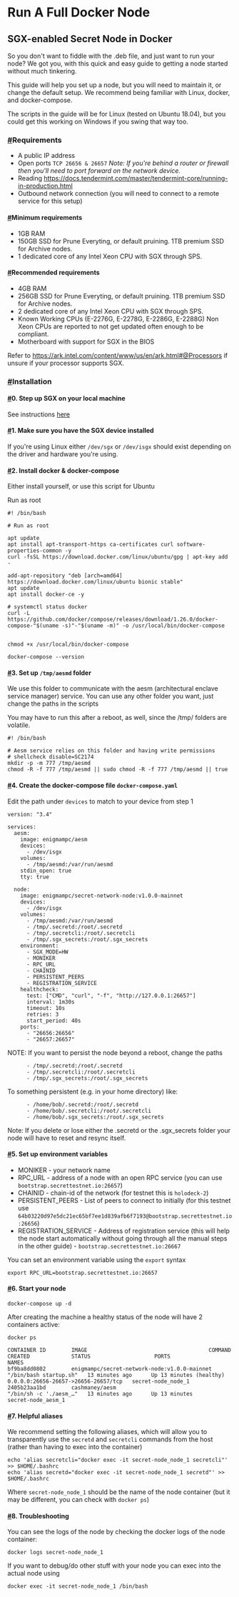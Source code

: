 # Run A Full Docker Node

## SGX-enabled Secret Node in Docker <a href="#sgx-enabled-secret-node-in-docker" id="sgx-enabled-secret-node-in-docker"></a>

So you don't want to fiddle with the .deb file, and just want to run your node? We got you, with this quick and easy guide to getting a node started without much tinkering.

This guide will help you set up a node, but you will need to maintain it, or change the default setup. We recommend being familiar with Linux, docker, and docker-compose.

The scripts in the guide will be for Linux (tested on Ubuntu 18.04), but you could get this working on Windows if you swing that way too.

### [#](https://docs.scrt.network/testnet/run-full-node-docker.html#requirements)Requirements <a href="#requirements" id="requirements"></a>

* A public IP address
* Open ports `TCP 26656 & 26657` _Note: If you're behind a router or firewall then you'll need to port forward on the network device._
* Reading https://docs.tendermint.com/master/tendermint-core/running-in-production.html
* Outbound network connection (you will need to connect to a remote service for this setup)

#### [#](https://docs.scrt.network/testnet/run-full-node-docker.html#minimum-requirements)Minimum requirements <a href="#minimum-requirements" id="minimum-requirements"></a>

* 1GB RAM
* 150GB SSD for Prune Everyting, or default pruining. 1TB premium SSD for Archive nodes.
* 1 dedicated core of any Intel Xeon CPU with SGX through SPS.

#### [#](https://docs.scrt.network/testnet/run-full-node-docker.html#recommended-requirements)Recommended requirements <a href="#recommended-requirements" id="recommended-requirements"></a>

* 4GB RAM
* 256GB SSD for Prune Everyting, or default pruining. 1TB premium SSD for Archive nodes.
* 2 dedicated core of any Intel Xeon CPU with SGX through SPS.
* Known Working CPUs (E-2276G, E-2278G, E-2286G, E-2288G) Non Xeon CPUs are reported to not get updated often enough to be compliant.
* Motherboard with support for SGX in the BIOS

Refer to https://ark.intel.com/content/www/us/en/ark.html#@Processors if unsure if your processor supports SGX.

### [#](https://docs.scrt.network/testnet/run-full-node-docker.html#installation)Installation <a href="#installation" id="installation"></a>

#### [#](https://docs.scrt.network/testnet/run-full-node-docker.html#\_0-step-up-sgx-on-your-local-machine)0. Step up SGX on your local machine <a href="#_0-step-up-sgx-on-your-local-machine" id="_0-step-up-sgx-on-your-local-machine"></a>

See instructions [here](https://docs.scrt.network/node-guides/setup-sgx.html)

#### [#](https://docs.scrt.network/testnet/run-full-node-docker.html#\_1-make-sure-you-have-the-sgx-device-installed)1. Make sure you have the SGX device installed <a href="#_1-make-sure-you-have-the-sgx-device-installed" id="_1-make-sure-you-have-the-sgx-device-installed"></a>

If you're using Linux either `/dev/sgx` or `/dev/isgx` should exist depending on the driver and hardware you're using.

#### [#](https://docs.scrt.network/testnet/run-full-node-docker.html#\_2-install-docker-docker-compose)2. Install docker & docker-compose <a href="#_2-install-docker-docker-compose" id="_2-install-docker-docker-compose"></a>

Either install yourself, or use this script for Ubuntu

Run as root

```
#! /bin/bash

# Run as root

apt update
apt install apt-transport-https ca-certificates curl software-properties-common -y
curl -fsSL https://download.docker.com/linux/ubuntu/gpg | apt-key add -

add-apt-repository "deb [arch=amd64] https://download.docker.com/linux/ubuntu bionic stable"
apt update
apt install docker-ce -y

# systemctl status docker
curl -L https://github.com/docker/compose/releases/download/1.26.0/docker-compose-"$(uname -s)"-"$(uname -m)" -o /usr/local/bin/docker-compose


chmod +x /usr/local/bin/docker-compose

docker-compose --version
```

#### [#](https://docs.scrt.network/testnet/run-full-node-docker.html#\_3-set-up-tmp-aesmd-folder)3. Set up `/tmp/aesmd` folder <a href="#_3-set-up-tmp-aesmd-folder" id="_3-set-up-tmp-aesmd-folder"></a>

We use this folder to communicate with the aesm (architectural enclave service manager) service. You can use any other folder you want, just change the paths in the scripts

You may have to run this after a reboot, as well, since the /tmp/ folders are volatile.

```
#! /bin/bash

# Aesm service relies on this folder and having write permissions
# shellcheck disable=SC2174
mkdir -p -m 777 /tmp/aesmd
chmod -R -f 777 /tmp/aesmd || sudo chmod -R -f 777 /tmp/aesmd || true
```

#### [#](https://docs.scrt.network/testnet/run-full-node-docker.html#\_4-create-the-docker-compose-file-docker-compose-yaml)4. Create the docker-compose file `docker-compose.yaml` <a href="#_4-create-the-docker-compose-file-docker-compose-yaml" id="_4-create-the-docker-compose-file-docker-compose-yaml"></a>

Edit the path under `devices` to match to your device from step 1

```
version: "3.4"

services:
  aesm:
    image: enigmampc/aesm
    devices:
      - /dev/isgx
    volumes:
      - /tmp/aesmd:/var/run/aesmd
    stdin_open: true
    tty: true

  node:
    image: enigmampc/secret-network-node:v1.0.0-mainnet
    devices:
      - /dev/isgx
    volumes:
      - /tmp/aesmd:/var/run/aesmd
      - /tmp/.secretd:/root/.secretd
      - /tmp/.secretcli:/root/.secretcli
      - /tmp/.sgx_secrets:/root/.sgx_secrets
    environment:
      - SGX_MODE=HW
      - MONIKER
      - RPC_URL
      - CHAINID
      - PERSISTENT_PEERS
      - REGISTRATION_SERVICE
    healthcheck:
      test: ["CMD", "curl", "-f", "http://127.0.0.1:26657"]
      interval: 1m30s
      timeout: 10s
      retries: 3
      start_period: 40s
    ports:
      - "26656:26656"
      - "26657:26657"
```

NOTE: If you want to persist the node beyond a reboot, change the paths

```
      - /tmp/.secretd:/root/.secretd
      - /tmp/.secretcli:/root/.secretcli
      - /tmp/.sgx_secrets:/root/.sgx_secrets
```

To something persistent (e.g. in your home directory) like:

```
      - /home/bob/.secretd:/root/.secretd
      - /home/bob/.secretcli:/root/.secretcli
      - /home/bob/.sgx_secrets:/root/.sgx_secrets
```

Note: If you delete or lose either the .secretd or the .sgx\_secrets folder your node will have to reset and resync itself.

#### [#](https://docs.scrt.network/testnet/run-full-node-docker.html#\_5-set-up-environment-variables)5. Set up environment variables <a href="#_5-set-up-environment-variables" id="_5-set-up-environment-variables"></a>

* MONIKER - your network name
* RPC\_URL - address of a node with an open RPC service (you can use `bootstrap.secrettestnet.io:26657`)
* CHAINID - chain-id of the network (for testnet this is `holodeck-2`)
* PERSISTENT\_PEERS - List of peers to connect to initially (for this testnet use `64b03220d97e5dc21ec65bf7ee1d839afb6f7193@bootstrap.secrettestnet.io:26656`)
* REGISTRATION\_SERVICE - Address of registration service (this will help the node start automatically without going through all the manual steps in the other guide) - `bootstrap.secrettestnet.io:26667`

You can set an environment variable using the `export` syntax

`export RPC_URL=bootstrap.secrettestnet.io:26657`

#### [#](https://docs.scrt.network/testnet/run-full-node-docker.html#\_6-start-your-node)6. Start your node <a href="#_6-start-your-node" id="_6-start-your-node"></a>

`docker-compose up -d`

After creating the machine a healthy status of the node will have 2 containers active:

`docker ps`

```
CONTAINER ID        IMAGE                                      COMMAND                  CREATED             STATUS                    PORTS                                  NAMES
bf9ba8dd0802        enigmampc/secret-network-node:v1.0.0-mainnet   "/bin/bash startup.sh"   13 minutes ago      Up 13 minutes (healthy)   0.0.0.0:26656-26657->26656-26657/tcp   secret-node_node_1
2405b23aa1bd        cashmaney/aesm                             "/bin/sh -c './aesm_…"   13 minutes ago      Up 13 minutes                                                    secret-node_aesm_1
```

#### [#](https://docs.scrt.network/testnet/run-full-node-docker.html#\_7-helpful-aliases)7. Helpful aliases <a href="#_7-helpful-aliases" id="_7-helpful-aliases"></a>

We recommend setting the following aliases, which will allow you to transparently use the `secretd` and `secretcli` commands from the host (rather than having to exec into the container)

```
echo 'alias secretcli="docker exec -it secret-node_node_1 secretcli"' >> $HOME/.bashrc
echo 'alias secretd="docker exec -it secret-node_node_1 secretd"' >> $HOME/.bashrc
```

Where `secret-node_node_1` should be the name of the node container (but it may be different, you can check with `docker ps`)

#### [#](https://docs.scrt.network/testnet/run-full-node-docker.html#\_8-troubleshooting)8. Troubleshooting <a href="#_8-troubleshooting" id="_8-troubleshooting"></a>

You can see the logs of the node by checking the docker logs of the node container:

`docker logs secret-node_node_1`

If you want to debug/do other stuff with your node you can exec into the actual node using

`docker exec -it secret-node_node_1 /bin/bash`
